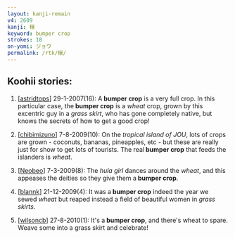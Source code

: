 ```yaml
---
layout: kanji-remain
v4: 2609
kanji: 穣
keyword: bumper crop
strokes: 18
on-yomi: ジョウ
permalink: /rtk/穣/
---
```


## Koohii stories: 

1) [<a href="http://kanji.koohii.com/profile/astridtops">astridtops</a>] 29-1-2007(16): A<strong> bumper crop</strong> is a very full crop. In this particular case, the<strong> bumper crop</strong> is a <em>wheat</em> crop, grown by this excentric guy in a <em>grass skirt</em>, who has gone completely native, but knows the secrets of how to get a good crop!

2) [<a href="http://kanji.koohii.com/profile/chibimizuno">chibimizuno</a>] 7-8-2009(10): On the <em>tropical island of JOU</em>, lots of crops are grown - coconuts, bananas, pineapples, etc - but these are really just for show to get lots of tourists. The real<strong> bumper crop</strong> that feeds the islanders is <em>wheat</em>.

3) [<a href="http://kanji.koohii.com/profile/Neobeo">Neobeo</a>] 7-3-2009(8): The <em>hula girl</em> dances around the <em>wheat</em>, and this appeases the deities so they give them a<strong> bumper crop</strong>.

4) [<a href="http://kanji.koohii.com/profile/blannk">blannk</a>] 21-12-2009(4): It was a<strong> bumper crop</strong> indeed the year we sewed <em>wheat</em> but reaped instead a field of beautiful women in <em>grass skirts</em>.

5) [<a href="http://kanji.koohii.com/profile/wilsoncb">wilsoncb</a>] 27-8-2010(1): It&#039;s a<strong> bumper crop</strong>, and there&#039;s wheat to spare. Weave some into a grass skirt and celebrate!

